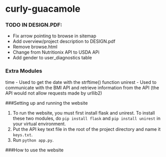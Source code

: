 # curly-guacamole

### TODO IN DESIGN.PDF:
* Fix arrow pointing to browse in sitemap
* Add overview/project description to DESIGN.pdf
* Remove browse.html
* Change from Nutritionix API to USDA APi
* Add gender to user_diagnostics table

### Extra Modules
time - Used to get the date with the strftime() function
unirest - Used to communicate with the BMI API and retrieve information
from the API (the API would not allow requests made by urllib2)

###Setting up and running the website
1. To run the website, you must first install flask and unirest.
To install these two modules, do `pip install flask` and `pip install unirest` in your virtual environment.
2. Put the API key text file in the root of the project directory and name it `keys.txt`.
3. Run `python app.py`.

###How to use the website